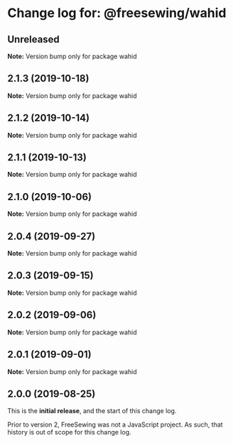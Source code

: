 # Change log for: @freesewing/wahid


## Unreleased

**Note:** Version bump only for package wahid


## 2.1.3 (2019-10-18)

**Note:** Version bump only for package wahid


## 2.1.2 (2019-10-14)

**Note:** Version bump only for package wahid


## 2.1.1 (2019-10-13)

**Note:** Version bump only for package wahid


## 2.1.0 (2019-10-06)

**Note:** Version bump only for package wahid


## 2.0.4 (2019-09-27)

**Note:** Version bump only for package wahid


## 2.0.3 (2019-09-15)

**Note:** Version bump only for package wahid


## 2.0.2 (2019-09-06)

**Note:** Version bump only for package wahid


## 2.0.1 (2019-09-01)

**Note:** Version bump only for package wahid




## 2.0.0 (2019-08-25)

This is the **initial release**, and the start of this change log.

Prior to version 2, FreeSewing was not a JavaScript project.
As such, that history is out of scope for this change log.
